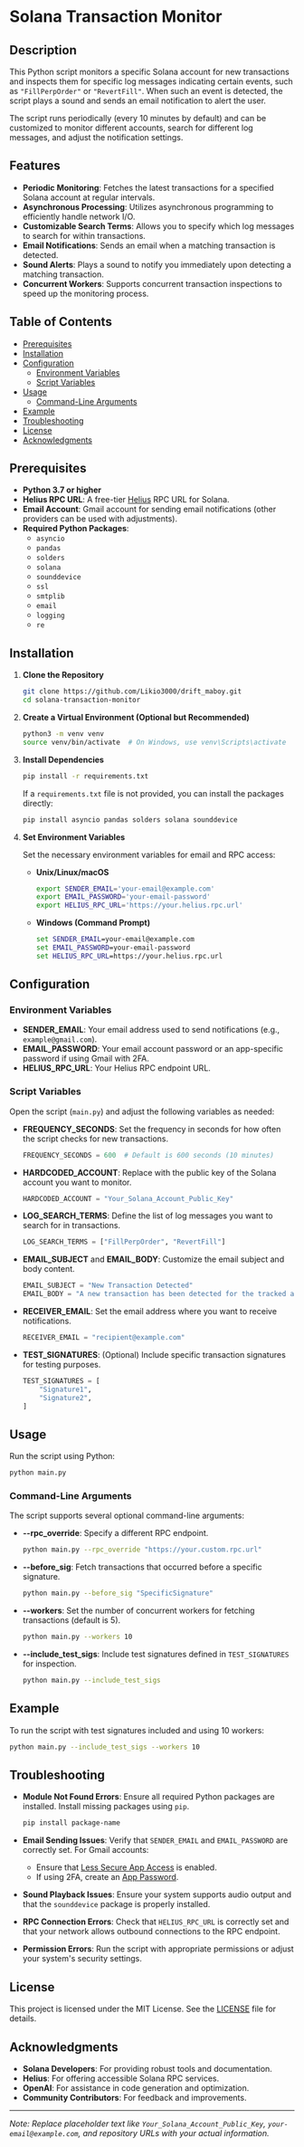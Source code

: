 # Solana Transaction Monitor

## Description

This Python script monitors a specific Solana account for new transactions and inspects them for specific log messages indicating certain events, such as `"FillPerpOrder"` or `"RevertFill"`. When such an event is detected, the script plays a sound and sends an email notification to alert the user.

The script runs periodically (every 10 minutes by default) and can be customized to monitor different accounts, search for different log messages, and adjust the notification settings.

## Features

- **Periodic Monitoring**: Fetches the latest transactions for a specified Solana account at regular intervals.
- **Asynchronous Processing**: Utilizes asynchronous programming to efficiently handle network I/O.
- **Customizable Search Terms**: Allows you to specify which log messages to search for within transactions.
- **Email Notifications**: Sends an email when a matching transaction is detected.
- **Sound Alerts**: Plays a sound to notify you immediately upon detecting a matching transaction.
- **Concurrent Workers**: Supports concurrent transaction inspections to speed up the monitoring process.

## Table of Contents

- [Prerequisites](#prerequisites)
- [Installation](#installation)
- [Configuration](#configuration)
  - [Environment Variables](#environment-variables)
  - [Script Variables](#script-variables)
- [Usage](#usage)
  - [Command-Line Arguments](#command-line-arguments)
- [Example](#example)
- [Troubleshooting](#troubleshooting)
- [License](#license)
- [Acknowledgments](#acknowledgments)

## Prerequisites

- **Python 3.7 or higher**
- **Helius RPC URL**: A free-tier [Helius](https://www.helius.dev/) RPC URL for Solana.
- **Email Account**: Gmail account for sending email notifications (other providers can be used with adjustments).
- **Required Python Packages**:
  - `asyncio`
  - `pandas`
  - `solders`
  - `solana`
  - `sounddevice`
  - `ssl`
  - `smtplib`
  - `email`
  - `logging`
  - `re`

## Installation

1. **Clone the Repository**

   ```bash
   git clone https://github.com/Likio3000/drift_maboy.git
   cd solana-transaction-monitor
   ```

2. **Create a Virtual Environment (Optional but Recommended)**

   ```bash
   python3 -m venv venv
   source venv/bin/activate  # On Windows, use venv\Scripts\activate
   ```

3. **Install Dependencies**

   ```bash
   pip install -r requirements.txt
   ```

   If a `requirements.txt` file is not provided, you can install the packages directly:

   ```bash
   pip install asyncio pandas solders solana sounddevice
   ```

4. **Set Environment Variables**

   Set the necessary environment variables for email and RPC access:

   - **Unix/Linux/macOS**

     ```bash
     export SENDER_EMAIL='your-email@example.com'
     export EMAIL_PASSWORD='your-email-password'
     export HELIUS_RPC_URL='https://your.helius.rpc.url'
     ```

   - **Windows (Command Prompt)**

     ```cmd
     set SENDER_EMAIL=your-email@example.com
     set EMAIL_PASSWORD=your-email-password
     set HELIUS_RPC_URL=https://your.helius.rpc.url
     ```

## Configuration

### Environment Variables

- **SENDER_EMAIL**: Your email address used to send notifications (e.g., `example@gmail.com`).
- **EMAIL_PASSWORD**: Your email account password or an app-specific password if using Gmail with 2FA.
- **HELIUS_RPC_URL**: Your Helius RPC endpoint URL.

### Script Variables

Open the script (`main.py`) and adjust the following variables as needed:

- **FREQUENCY_SECONDS**: Set the frequency in seconds for how often the script checks for new transactions.

  ```python
  FREQUENCY_SECONDS = 600  # Default is 600 seconds (10 minutes)
  ```

- **HARDCODED_ACCOUNT**: Replace with the public key of the Solana account you want to monitor.

  ```python
  HARDCODED_ACCOUNT = "Your_Solana_Account_Public_Key"
  ```

- **LOG_SEARCH_TERMS**: Define the list of log messages you want to search for in transactions.

  ```python
  LOG_SEARCH_TERMS = ["FillPerpOrder", "RevertFill"]
  ```

- **EMAIL_SUBJECT** and **EMAIL_BODY**: Customize the email subject and body content.

  ```python
  EMAIL_SUBJECT = "New Transaction Detected"
  EMAIL_BODY = "A new transaction has been detected for the tracked account."
  ```

- **RECEIVER_EMAIL**: Set the email address where you want to receive notifications.

  ```python
  RECEIVER_EMAIL = "recipient@example.com"
  ```

- **TEST_SIGNATURES**: (Optional) Include specific transaction signatures for testing purposes.

  ```python
  TEST_SIGNATURES = [
      "Signature1",
      "Signature2",
  ]
  ```

## Usage

Run the script using Python:

```bash
python main.py
```

### Command-Line Arguments

The script supports several optional command-line arguments:

- **--rpc_override**: Specify a different RPC endpoint.

  ```bash
  python main.py --rpc_override "https://your.custom.rpc.url"
  ```

- **--before_sig**: Fetch transactions that occurred before a specific signature.

  ```bash
  python main.py --before_sig "SpecificSignature"
  ```

- **--workers**: Set the number of concurrent workers for fetching transactions (default is 5).

  ```bash
  python main.py --workers 10
  ```

- **--include_test_sigs**: Include test signatures defined in `TEST_SIGNATURES` for inspection.

  ```bash
  python main.py --include_test_sigs
  ```

## Example

To run the script with test signatures included and using 10 workers:

```bash
python main.py --include_test_sigs --workers 10
```

## Troubleshooting

- **Module Not Found Errors**: Ensure all required Python packages are installed. Install missing packages using `pip`.

  ```bash
  pip install package-name
  ```

- **Email Sending Issues**: Verify that `SENDER_EMAIL` and `EMAIL_PASSWORD` are correctly set. For Gmail accounts:

  - Ensure that [Less Secure App Access](https://myaccount.google.com/lesssecureapps) is enabled.
  - If using 2FA, create an [App Password](https://support.google.com/accounts/answer/185833).

- **Sound Playback Issues**: Ensure your system supports audio output and that the `sounddevice` package is properly installed.

- **RPC Connection Errors**: Check that `HELIUS_RPC_URL` is correctly set and that your network allows outbound connections to the RPC endpoint.

- **Permission Errors**: Run the script with appropriate permissions or adjust your system's security settings.

## License

This project is licensed under the MIT License. See the [LICENSE](LICENSE) file for details.

## Acknowledgments

- **Solana Developers**: For providing robust tools and documentation.
- **Helius**: For offering accessible Solana RPC services.
- **OpenAI**: For assistance in code generation and optimization.
- **Community Contributors**: For feedback and improvements.

---

*Note: Replace placeholder text like `Your_Solana_Account_Public_Key`, `your-email@example.com`, and repository URLs with your actual information.*